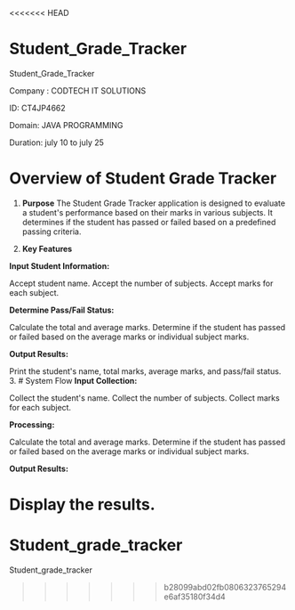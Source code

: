<<<<<<< HEAD
# Student_Grade_Tracker
Student_Grade_Tracker

Company : CODTECH IT SOLUTIONS

ID: CT4JP4662

Domain: JAVA PROGRAMMING

Duration: july 10 to july 25

# Overview of Student Grade Tracker
1. **Purpose**
The Student Grade Tracker application is designed to evaluate a student's performance based on their marks in various subjects. It determines if the student has passed or failed based on a predefined passing criteria.

2. **Key Features**

**Input Student Information:**

Accept student name.
Accept the number of subjects.
Accept marks for each subject.

**Determine Pass/Fail Status:**

Calculate the total and average marks.
Determine if the student has passed or failed based on the average marks or individual subject marks.

**Output Results:**

Print the student's name, total marks, average marks, and pass/fail status.
3. # System Flow
**Input Collection:**

Collect the student's name.
Collect the number of subjects.
Collect marks for each subject.

**Processing:**

Calculate the total and average marks.
Determine if the student has passed or failed based on the average marks or individual subject marks.

**Output Results:**

Display the results.
=======
# Student_grade_tracker
Student_grade_tracker
>>>>>>> b28099abd02fb0806323765294e6af35180f34d4
